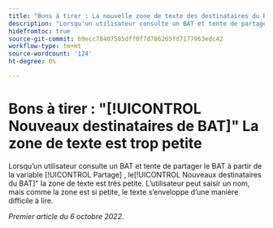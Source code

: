 ```yaml
---
title: "Bons à tirer : La nouvelle zone de texte des destinataires du BAT est trop petite"
description: "Lorsqu'un utilisateur consulte un BAT et tente de partager le BAT à partir de l'onglet Partage, la zone de texte Nouveaux destinataires du BAT est très petite. L’utilisateur peut saisir un nom, mais comme la boîte est si petite, le texte s’enveloppe d’une manière difficile à lire."
hidefromtoc: true
source-git-commit: 69ecc78407585dff0f7d786265fd7177963edc42
workflow-type: tm+mt
source-wordcount: '124'
ht-degree: 0%

---
```



# Bons à tirer : &quot;[!UICONTROL Nouveaux destinataires de BAT]&quot; La zone de texte est trop petite

<!--This article is on the WF and WFP TOCs-->

Lorsqu’un utilisateur consulte un BAT et tente de partager le BAT à partir de la variable [!UICONTROL Partage] , le[!UICONTROL Nouveaux destinataires du BAT]&quot; la zone de texte est très petite. L’utilisateur peut saisir un nom, mais comme la zone est si petite, le texte s’enveloppe d’une manière difficile à lire.

_Premier article du 6 octobre 2022._

